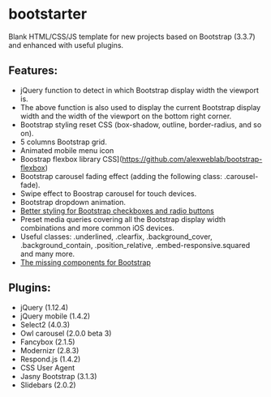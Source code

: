 # bootstarter

Blank HTML/CSS/JS template for new projects based on Bootstrap (3.3.7) and enhanced with useful plugins.

## Features:
* jQuery function to detect in which Bootstrap display width the viewport is.
* The above function is also used to display the current Bootstrap display width and the width of the viewport on the bottom right corner.
* Bootstrap styling reset CSS (box-shadow, outline, border-radius, and so on).
* 5 columns Bootstrap grid.
* Animated mobile menu icon
* Boostrap flexbox library CSS](https://github.com/alexweblab/bootstrap-flexbox)
* Bootstrap carousel fading effect (adding the following class: .carousel-fade).
* Swipe effect to Boostrap carousel for touch devices.
* Bootstrap dropdown animation.
* [Better styling for Bootstrap checkboxes and radio buttons](https://github.com/flatlogic/awesome-bootstrap-checkbox)
* Preset media queries covering all the Bootstrap display width combinations and more common iOS devices.
* Useful classes: .underlined, .clearfix, .background_cover, .background_contain, .position_relative, .embed-responsive.squared and many more.
* [The missing components for Bootstrap](https://github.com/jasny/bootstrap)

## Plugins:
* jQuery (1.12.4)
* jQuery mobile (1.4.2)
* Select2 (4.0.3)
* Owl carousel (2.0.0 beta 3)
* Fancybox (2.1.5)
* Modernizr (2.8.3)
* Respond.js (1.4.2)
* CSS User Agent
* Jasny Bootstrap (3.1.3)
* Slidebars (2.0.2)
